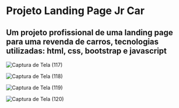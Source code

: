 # Projeto Landing Page Jr Car

## Um projeto profissional de uma landing page para uma revenda de carros, tecnologias utilizadas: html, css, bootstrap e javascript


![Captura de Tela (117)](https://github.com/user-attachments/assets/384fd269-46ff-4c57-9e53-8b2e1b4f55e2)

![Captura de Tela (118)](https://github.com/user-attachments/assets/6d14ce12-6b3e-48f7-95ae-8c1a3d681667)

![Captura de Tela (119)](https://github.com/user-attachments/assets/beb9906b-78af-4a9c-bec3-feefb64c0264)

![Captura de Tela (120)](https://github.com/user-attachments/assets/e4245840-815e-443e-a5d1-772034c67a64)
